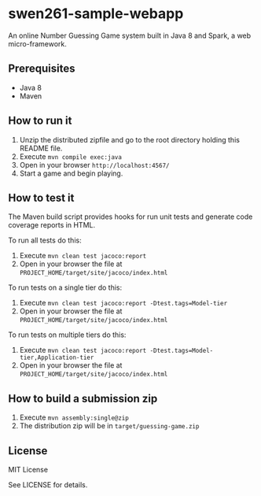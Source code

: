 # swen261-sample-webapp

An online Number Guessing Game system built in Java 8 and Spark,
a web micro-framework.


## Prerequisites

- Java 8
- Maven


## How to run it

1. Unzip the distributed zipfile and go to the root directory holding this
   README file.
2. Execute `mvn compile exec:java`
3. Open in your browser `http://localhost:4567/`
4. Start a game and begin playing.


## How to test it

The Maven build script provides hooks for run unit tests and generate code coverage
reports in HTML.

To run all tests do this:

1. Execute `mvn clean test jacoco:report`
2. Open in your browser the file at `PROJECT_HOME/target/site/jacoco/index.html`

To run tests on a single tier do this:

1. Execute `mvn clean test jacoco:report -Dtest.tags=Model-tier`
2. Open in your browser the file at `PROJECT_HOME/target/site/jacoco/index.html`

To run tests on multiple tiers do this:

1. Execute `mvn clean test jacoco:report -Dtest.tags=Model-tier,Application-tier`
2. Open in your browser the file at `PROJECT_HOME/target/site/jacoco/index.html`


## How to build a submission zip

1. Execute `mvn assembly:single@zip`
2. The distribution zip will be in `target/guessing-game.zip`


## License

MIT License

See LICENSE for details.
